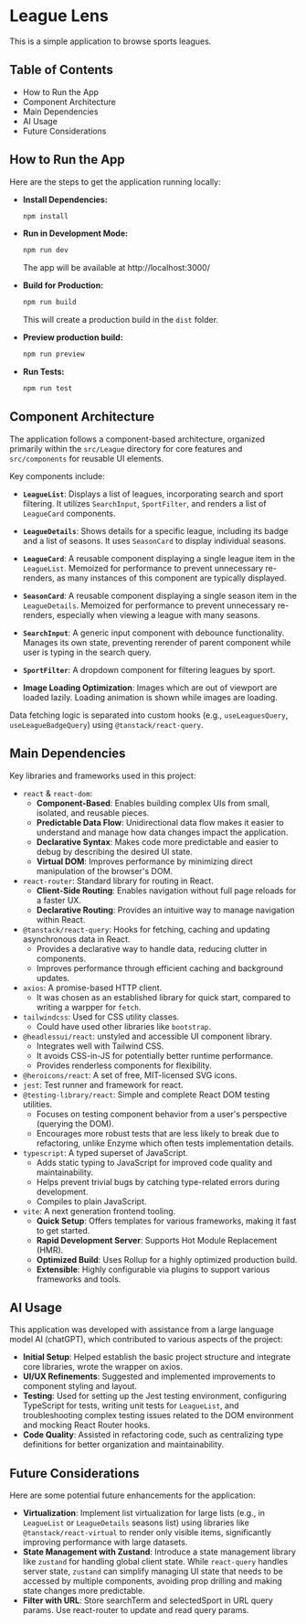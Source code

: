 # League Lens

This is a simple application to browse sports leagues.

## Table of Contents

- How to Run the App
- Component Architecture
- Main Dependencies
- AI Usage
- Future Considerations

## How to Run the App

Here are the steps to get the application running locally:

- **Install Dependencies:**

  ```bash
  npm install
  ```

- **Run in Development Mode:**

  ```bash
  npm run dev
  ```

  The app will be available at http://localhost:3000/

- **Build for Production:**

  ```bash
  npm run build
  ```

  This will create a production build in the `dist` folder.

- **Preview production build:**

  ```bash
  npm run preview
  ```

- **Run Tests:**
  ```bash
  npm run test
  ```

## Component Architecture

The application follows a component-based architecture, organized primarily within the `src/League` directory for core features and `src/components` for reusable UI elements.

Key components include:

- **`LeagueList`**: Displays a list of leagues, incorporating search and sport filtering. It utilizes `SearchInput`, `SportFilter`, and renders a list of `LeagueCard` components.
- **`LeagueDetails`**: Shows details for a specific league, including its badge and a list of seasons. It uses `SeasonCard` to display individual seasons.
- **`LeagueCard`**: A reusable component displaying a single league item in the `LeagueList`. Memoized for performance to prevent unnecessary re-renders, as many instances of this component are typically displayed.
- **`SeasonCard`**: A reusable component displaying a single season item in the `LeagueDetails`. Memoized for performance to prevent unnecessary re-renders, especially when viewing a league with many seasons.
- **`SearchInput`**: A generic input component with debounce functionality. Manages its own state, preventing rerender of parent component while user is typing in the search query.
- **`SportFilter`**: A dropdown component for filtering leagues by sport.

- **Image Loading Optimization**: Images which are out of viewport are loaded lazily. Loading animation is shown while images are loading.

Data fetching logic is separated into custom hooks (e.g., `useLeaguesQuery`, `useLeagueBadgeQuery`) using `@tanstack/react-query`.

## Main Dependencies

Key libraries and frameworks used in this project:

- `react` & `react-dom`:
  - **Component-Based**: Enables building complex UIs from small, isolated, and reusable pieces.
  - **Predictable Data Flow**: Unidirectional data flow makes it easier to understand and manage how data changes impact the application.
  - **Declarative Syntax**: Makes code more predictable and easier to debug by describing the desired UI state.
  - **Virtual DOM**: Improves performance by minimizing direct manipulation of the browser's DOM.
- `react-router`: Standard library for routing in React.
  - **Client-Side Routing**: Enables navigation without full page reloads for a faster UX.
  - **Declarative Routing**: Provides an intuitive way to manage navigation within React.
- `@tanstack/react-query`: Hooks for fetching, caching and updating asynchronous data in React.
  - Provides a declarative way to handle data, reducing clutter in components.
  - Improves performance through efficient caching and background updates.
- `axios`: A promise-based HTTP client.
  - It was chosen as an established library for quick start, compared to writing a warpper for `fetch`.
- `tailwindcss`: Used for CSS utility classes.
  - Could have used other libraries like `bootstrap`.
- `@headlessui/react`: unstyled and accessible UI component library.
  - Integrates well with Tailwind CSS.
  - It avoids CSS-in-JS for potentially better runtime performance.
  - Provides renderless components for flexibility.
- `@heroicons/react`: A set of free, MIT-licensed SVG icons.
- `jest`: Test runner and framework for react.
- `@testing-library/react`: Simple and complete React DOM testing utilities.
  - Focuses on testing component behavior from a user's perspective (querying the DOM).
  - Encourages more robust tests that are less likely to break due to refactoring, unlike Enzyme which often tests implementation details.
- `typescript`: A typed superset of JavaScript.
  - Adds static typing to JavaScript for improved code quality and maintainability.
  - Helps prevent trivial bugs by catching type-related errors during development.
  - Compiles to plain JavaScript.
- `vite`: A next generation frontend tooling.
  - **Quick Setup**: Offers templates for various frameworks, making it fast to get started.
  - **Rapid Development Server**: Supports Hot Module Replacement (HMR).
  - **Optimized Build**: Uses Rollup for a highly optimized production build.
  - **Extensible**: Highly configurable via plugins to support various frameworks and tools.

## AI Usage

This application was developed with assistance from a large language model AI (chatGPT), which contributed to various aspects of the project:

- **Initial Setup**: Helped establish the basic project structure and integrate core libraries, wrote the wrapper on axios.
- **UI/UX Refinements**: Suggested and implemented improvements to component styling and layout.
- **Testing**: Used for setting up the Jest testing environment, configuring TypeScript for tests, writing unit tests for `LeagueList`, and troubleshooting complex testing issues related to the DOM environment and mocking React Router hooks.
- **Code Quality**: Assisted in refactoring code, such as centralizing type definitions for better organization and maintainability.

## Future Considerations

Here are some potential future enhancements for the application:

- **Virtualization**: Implement list virtualization for large lists (e.g., in `LeagueList` or `LeagueDetails` seasons list) using libraries like `@tanstack/react-virtual` to render only visible items, significantly improving performance with large datasets.
- **State Management with Zustand**: Introduce a state management library like `zustand` for handling global client state. While `react-query` handles server state, `zustand` can simplify managing UI state that needs to be accessed by multiple components, avoiding prop drilling and making state changes more predictable.
- **Filter with URL**: Store searchTerm and selectedSport in URL query params. Use react-router to update and read query params.

